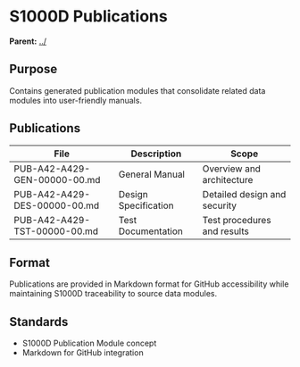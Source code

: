 # S1000D Publications

**Parent:** [../](../)

## Purpose

Contains generated publication modules that consolidate related data modules into user-friendly manuals.

## Publications

| File | Description | Scope |
|------|-------------|-------|
| PUB-A42-A429-GEN-00000-00.md | General Manual | Overview and architecture |
| PUB-A42-A429-DES-00000-00.md | Design Specification | Detailed design and security |
| PUB-A42-A429-TST-00000-00.md | Test Documentation | Test procedures and results |

## Format

Publications are provided in Markdown format for GitHub accessibility while maintaining S1000D traceability to source data modules.

## Standards

- S1000D Publication Module concept
- Markdown for GitHub integration
